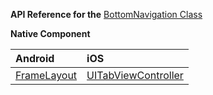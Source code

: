 **API Reference for the** [BottomNavigation Class](https://docs.nativescript.org/api-reference/classes/_ui_tab_navigation_bottom_navigation_.bottomnavigation)

**Native Component**

| Android               | iOS      |
|:----------------------|:---------|
| [FrameLayout](https://developer.android.com/reference/android/widget/FrameLayout) | [UITabViewController](https://developer.apple.com/documentation/uikit/uitabbarcontroller?language=objc) | 
